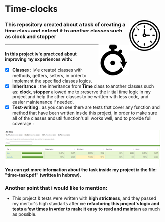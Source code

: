 # Time-clocks

<img src="./readme-resources/clock.png" width=100px height=100px align="right">

### This repository created about a task of creating a **time** class and extend it to another classes such as **clock** and **stopper** <br />

<img src="./readme-resources/stopper.png" width=100px height=100px align="right">

---

#### In this project iv'e practiced about improving my experiences with:

-   [x] **Classes** : iv'e created classes with methods, getters, setters, in order to implement the specified classes logics.
-   [x] **Inheritance** : the inheritance from **Time** class to another classes such as: **clock**, **stopper** allowed me to preserve the initial time logic in my project and help the other classes to be written with less code, and easier maintenance if needed.
-   [x] **Test-writing** : as you can see there are tests that cover any function and method that have been written inside this project, in order to make sure all of the classes and util function's all works well, and to provide full coverage : <br />

<img src="./readme-resources/coverage.png" width=800px height=120px align="right">

<br />

#### You can get more information about the task inside my project in the file: "time-task.pdf" (written in hebrew).

### Another point that i would like to mention:

-   This project & tests were written with **high strictness**, and they passed my mentor's high standarts after me **refactoring this project's logic and tests a few times in order to make it easy to read and maintain** as much as possible.
